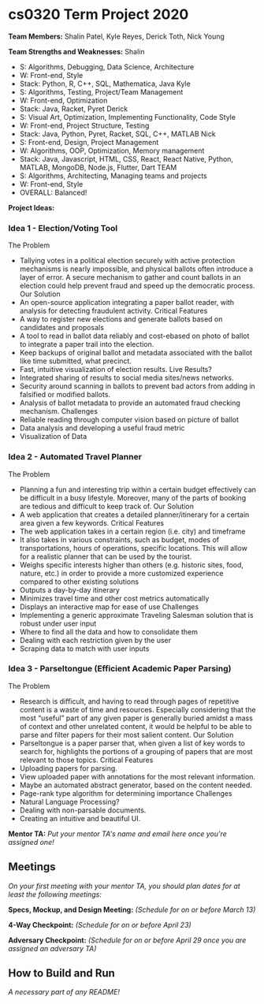# cs0320 Term Project 2020

**Team Members:** 
Shalin Patel, Kyle Reyes, Derick Toth, Nick Young

**Team Strengths and Weaknesses:**
Shalin
- S: Algorithms, Debugging, Data Science, Architecture
- W: Front-end, Style
- Stack: Python, R, C++, SQL, Mathematica, Java
Kyle
- S: Algorithms, Testing, Project/Team Management
- W: Front-end, Optimization
- Stack: Java, Racket, Pyret
Derick
- S:  Visual Art, Optimization, Implementing Functionality, Code Style
- W: Front-end, Project Structure, Testing
- Stack: Java, Python, Pyret, Racket, SQL, C++, MATLAB
Nick
- S: Front-end, Design, Project Management
- W: Algorithms, OOP, Optimization, Memory management
- Stack: Java, Javascript, HTML, CSS, React, React Native, Python, MATLAB, MongoDB, Node.js, Flutter, Dart
TEAM
- S: Algorithms, Architecting, Managing teams and projects
- W: Front-end, Style
- OVERALL: Balanced!

**Project Ideas:**
### Idea 1 - Election/Voting Tool
The Problem
- Tallying votes in a political election securely with active protection mechanisms is nearly impossible, and physical ballots often introduce a layer of error. A secure mechanism to gather and count ballots in an election could help prevent fraud and speed up the democratic process.
Our Solution
- An open-source application integrating a paper ballot reader, with analysis for detecting fraudulent activity.
Critical Features
- A way to register new elections and generate ballots based on candidates and proposals
- A tool to read in ballot data reliably and cost-ebased on photo of ballot to integrate a paper trail into the election.
- Keep backups of original ballot and metadata associated with the ballot like time submitted, what precinct.
- Fast, intuitive visualization of election results. Live Results?
- Integrated sharing of results to social media sites/news networks.
- Security around scanning in ballots to prevent bad actors from adding in falsified or modified ballots.
- Analysis of ballot metadata to provide an automated fraud checking mechanism.
Challenges
- Reliable reading through computer vision based on picture of ballot
- Data analysis and developing a useful fraud metric
- Visualization of Data

### Idea 2 - Automated Travel Planner
The Problem
- Planning a fun and interesting trip within a certain budget effectively can be difficult in a busy lifestyle. Moreover, many of the parts of booking are tedious and difficult to keep track of.
Our Solution
- A web application that creates a detailed planner/itinerary for a certain area given a few keywords.
Critical Features
- The web application takes in a certain region (i.e. city) and timeframe
- It also takes in various constraints, such as budget, modes of transportations, hours of operations, specific locations. This will allow for a realistic planner that can be used by the tourist.
- Weighs specific interests higher than others (e.g. historic sites, food, nature, etc.) in order to provide a more customized experience compared to other existing solutions
- Outputs a day-by-day itinerary
- Minimizes travel time and other cost metrics automatically
- Displays an interactive map for ease of use
Challenges
- Implementing a generic approximate Traveling Salesman solution that is robust under user input
- Where to find all the data and how to consolidate them
- Dealing with each restriction given by the user
- Scraping data to match with user inputs

### Idea 3 - Parseltongue (Efficient Academic Paper Parsing)
The Problem
- Research is difficult, and having to read through pages of repetitive content is a waste of time and resources. Especially considering that the most “useful” part of any given paper is generally buried amidst a mass of context and other unrelated content, it would be helpful to be able to parse and filter papers for their most salient content.
Our Solution
- Parseltongue is a paper parser that, when given a list of key words to search for, highlights the portions of a grouping of papers that are most relevant to those topics.
Critical Features
- Uploading papers for parsing.
- View uploaded paper with annotations for the most relevant information.
- Maybe an automated abstract generator, based on the content needed.
- Page-rank type algorithm for determining importance
Challenges
- Natural Language Processing?
- Dealing with non-parsable documents.
- Creating an intuitive and beautiful UI.


**Mentor TA:** _Put your mentor TA's name and email here once you're assigned one!_

## Meetings
_On your first meeting with your mentor TA, you should plan dates for at least the following meetings:_

**Specs, Mockup, and Design Meeting:** _(Schedule for on or before March 13)_

**4-Way Checkpoint:** _(Schedule for on or before April 23)_

**Adversary Checkpoint:** _(Schedule for on or before April 29 once you are assigned an adversary TA)_

## How to Build and Run
_A necessary part of any README!_

